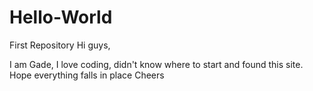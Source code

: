 # Hello-World
First Repository
Hi guys, 

I am Gade, I love coding, didn't know where to start
and found this site.
Hope everything falls in place
Cheers
